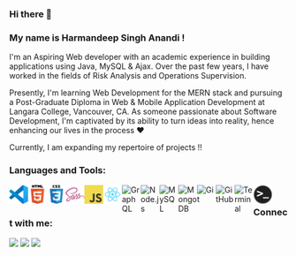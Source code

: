 ### Hi there 👋
### My name is Harmandeep Singh Anandi !

I'm an Aspiring Web developer with an academic experience in building applications using Java, MySQL & Ajax. Over the past few years, I have worked in the fields of Risk Analysis and Operations Supervision.

Presently, I'm learning Web Development for the MERN stack and pursuing a Post-Graduate Diploma in Web & Mobile Application Development at Langara College, Vancouver, CA. As someone passionate about Software Development, I'm captivated by its ability to turn ideas into reality, hence enhancing our lives in the process :heart:

Currently, I am expanding my repertoire of projects !!

<!-- You can check my <a href="" target="blank" >Portfolio</a>. -->

### Languages and Tools:

<img align="left" alt="Visual Studio Code" width="34px" src="https://raw.githubusercontent.com/github/explore/80688e429a7d4ef2fca1e82350fe8e3517d3494d/topics/visual-studio-code/visual-studio-code.png" />
<img align="left" alt="HTML5" width="34px" src="https://raw.githubusercontent.com/github/explore/80688e429a7d4ef2fca1e82350fe8e3517d3494d/topics/html/html.png" />
<img align="left" alt="CSS3" width="34px" src="https://raw.githubusercontent.com/github/explore/80688e429a7d4ef2fca1e82350fe8e3517d3494d/topics/css/css.png" />
<img align="left" alt="Sass" width="34px" src="https://raw.githubusercontent.com/github/explore/80688e429a7d4ef2fca1e82350fe8e3517d3494d/topics/sass/sass.png" />
<img align="left" alt="JavaScript" width="34px" src="https://raw.githubusercontent.com/github/explore/80688e429a7d4ef2fca1e82350fe8e3517d3494d/topics/javascript/javascript.png" />
<img align="left" alt="React" width="34px" src="https://raw.githubusercontent.com/github/explore/80688e429a7d4ef2fca1e82350fe8e3517d3494d/topics/react/react.png" />
<img align="left" alt="GraphQL" width="34px" src="https://img.icons8.com/color/144/000000/graphql.png"/>
<img align="left" alt="Node.js" width="34px" src="https://img.icons8.com/color/96/000000/nodejs.png"/>
<img align="left" alt="MySQL" width="34px" src="https://img.icons8.com/color/144/000000/mysql-logo.png"/>
<img align="left" alt="MongoDB" width="34px" src="https://img.icons8.com/external-tal-revivo-shadow-tal-revivo/96/000000/external-mongodb-a-cross-platform-document-oriented-database-program-logo-shadow-tal-revivo.png"/>
<img align="left" alt="Git" width="34px" src="https://img.icons8.com/color/144/000000/git.png"/>
<img align="left" alt="GitHub" width="34px" src="https://img.icons8.com/glyph-neue/128/000000/github.png"/>
<img align="left" alt="Terminal" width="34px" src="https://img.icons8.com/wired/128/000000/postman-api.png"/>
<img align="left" alt="Terminal" width="34px" src="https://raw.githubusercontent.com/github/explore/80688e429a7d4ef2fca1e82350fe8e3517d3494d/topics/terminal/terminal.png" />

<br />

### Connect with me:

<span align="center">
<a href="mailto:hsinghanandi@gmail.com"><img src="https://img.icons8.com/color/48/000000/gmail-new.png"/></a>
<a href="https://www.linkedin.com/in/hsinghanandi/"><img src="https://img.icons8.com/fluency/48/000000/linkedin.png"/></a>
<a href="https://twitter.com/hsinghanandi"><img src="https://img.icons8.com/color/48/000000/twitter--v1.png"/></a>
</span>

<!--
**hsinghanandi/hsinghanandi** is a ✨ _special_ ✨ repository because its `README.md` (this file) appears on your GitHub profile.
-->
